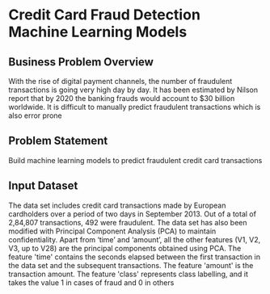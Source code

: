 # Credit Card Fraud Detection Machine Learning Models

## Business Problem Overview
With the rise of digital payment channels, the number of fraudulent transactions is going very high day by day. It has been estimated by Nilson report that by 2020 the banking frauds would account to $30 billion worldwide. It is difficult to manually predict fraudulent transactions which is also error prone 

## Problem Statement
Build machine learning models to predict fraudulent credit card transactions 

## Input Dataset
The data set includes credit card transactions made by European cardholders over a period of two days in September 2013. Out of a total of 2,84,807 transactions, 492 were fraudulent.  The data set has also been modified with Principal Component Analysis (PCA) to maintain confidentiality. Apart from ‘time’ and ‘amount’, all the other features (V1, V2, V3, up to V28) are the principal components obtained using PCA. The feature 'time' contains the seconds elapsed between the first transaction in the data set and the subsequent transactions. The feature 'amount' is the transaction amount. The feature 'class' represents class labelling, and it takes the value 1 in cases of fraud and 0 in others
